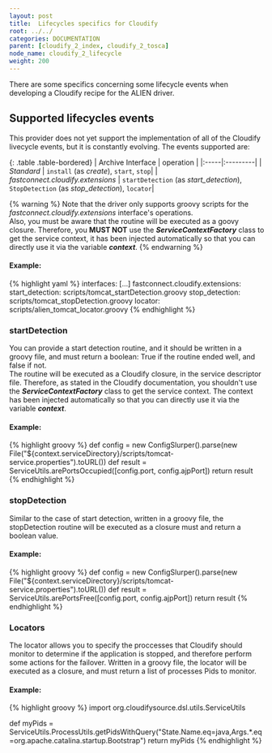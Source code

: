```yaml
---
layout: post
title:  Lifecycles specifics for Cloudify
root: ../../
categories: DOCUMENTATION
parent: [cloudify_2_index, cloudify_2_tosca]
node_name: cloudify_2_lifecycle
weight: 200
---
```


There are some specifics concerning some lifecycle events when developing a Cloudify recipe for the ALIEN driver.

## Supported lifecycles events ##
This provider does not yet support the implementation of all of the Cloudify livecycle events, but it is constantly evolving.
The events supported are:

{: .table .table-bordered}
| Archive Interface | operation |
|:-----|:---------|
| *Standard*  | `install` (as *create*), `start`, `stop`|
| *fastconnect.cloudify.extensions* | `startDetection` (as *start_detection*), `StopDetection` (as *stop_detection*), `locator`|

{% warning %}
Note that the driver only supports groovy scripts for the *fastconnect.cloudify.extensions* interface's operations.  
Also, you must be aware that the routine will be executed as a goovy closure. Therefore, you **MUST NOT** use the ***ServiceContextFactory*** class to get the service context, it has been injected automatically so that you can directly use it via the variable ***context***.
{% endwarning %}

#### Example: ####

{% highlight yaml %}
interfaces:
  [...]
    fastconnect.cloudify.extensions:
	    start_detection: scripts/tomcat_startDetection.groovy
	    stop_detection: scripts/tomcat_stopDetection.groovy
	    locator: scripts/alien_tomcat_locator.groovy
{% endhighlight %}


### startDetection ###
You can provide a start detection routine, and it should be written in a groovy file, and must return a boolean: True if the routine ended well, and false if not.  
The routine will be executed as a Cloudify closure, in the service descriptor file. Therefore, as stated in the Cloudify documentation, you shouldn't use the ***ServiceContextFactory*** class to get the service context. The context has been injected automatically so that you can directly use it via the variable ***context***.

#### Example: ####
{% highlight groovy %}
def config = new ConfigSlurper().parse(new File("${context.serviceDirectory}/scripts/tomcat-service.properties").toURL())
def result = ServiceUtils.arePortsOccupied([config.port, config.ajpPort])
return result
{% endhighlight %}

### stopDetection ###
Similar to the case of start detection, written in a groovy file, the stopDetection routine will be executed as a closure must and return a boolean value.

#### Example: ####
{% highlight groovy %}
def config = new ConfigSlurper().parse(new File("${context.serviceDirectory}/scripts/tomcat-service.properties").toURL())
def result = ServiceUtils.arePortsFree([config.port, config.ajpPort])
return result
{% endhighlight %}

### Locators ###
The locator allows you to specify the proccesses that Cloudify should monitor to determine if the application is stopped, and therefore perform some actions for the failover.
Written in a groovy file, the locator will be executed as a closure, and must return a list of processes Pids to monitor.

#### Example: ####
{% highlight groovy %}
import org.cloudifysource.dsl.utils.ServiceUtils

def myPids = ServiceUtils.ProcessUtils.getPidsWithQuery("State.Name.eq=java,Args.*.eq=org.apache.catalina.startup.Bootstrap")
return myPids
{% endhighlight %}
